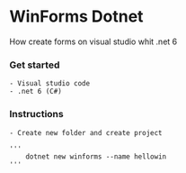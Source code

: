 # WinForms Dotnet
How create forms on visual studio whit .net 6


### Get started
    - Visual studio code
    - .net 6 (C#)
    
    
### Instructions
    - Create new folder and create project
    
    '''
        dotnet new winforms --name hellowin
    '''
